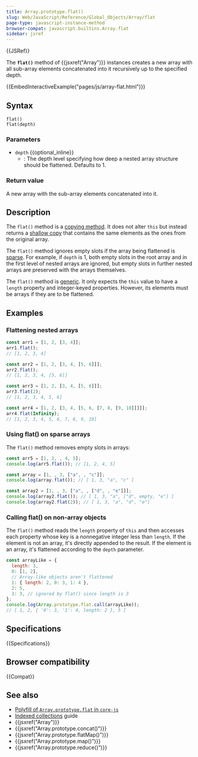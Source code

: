 ```yaml
---
title: Array.prototype.flat()
slug: Web/JavaScript/Reference/Global_Objects/Array/flat
page-type: javascript-instance-method
browser-compat: javascript.builtins.Array.flat
sidebar: jsref
---
```


{{JSRef}}

The **`flat()`** method of {{jsxref("Array")}} instances creates a new array with all sub-array
elements concatenated into it recursively up to the specified depth.

{{EmbedInteractiveExample("pages/js/array-flat.html")}}

## Syntax

```js-nolint
flat()
flat(depth)
```

### Parameters

- `depth` {{optional_inline}}
  - : The depth level specifying how deep a nested array structure should be flattened.
    Defaults to 1.

### Return value

A new array with the sub-array elements concatenated into it.

## Description

The `flat()` method is a [copying method](/en-US/docs/Web/JavaScript/Reference/Global_Objects/Array#copying_methods_and_mutating_methods). It does not alter `this` but instead returns a [shallow copy](/en-US/docs/Glossary/Shallow_copy) that contains the same elements as the ones from the original array.

The `flat()` method ignores empty slots if the array being flattened is [sparse](/en-US/docs/Web/JavaScript/Guide/Indexed_collections#sparse_arrays). For example, if `depth` is 1, both empty slots in the root array and in the first level of nested arrays are ignored, but empty slots in further nested arrays are preserved with the arrays themselves.

The `flat()` method is [generic](/en-US/docs/Web/JavaScript/Reference/Global_Objects/Array#generic_array_methods). It only expects the `this` value to have a `length` property and integer-keyed properties. However, its elements must be arrays if they are to be flattened.

## Examples

### Flattening nested arrays

```js
const arr1 = [1, 2, [3, 4]];
arr1.flat();
// [1, 2, 3, 4]

const arr2 = [1, 2, [3, 4, [5, 6]]];
arr2.flat();
// [1, 2, 3, 4, [5, 6]]

const arr3 = [1, 2, [3, 4, [5, 6]]];
arr3.flat(2);
// [1, 2, 3, 4, 5, 6]

const arr4 = [1, 2, [3, 4, [5, 6, [7, 8, [9, 10]]]]];
arr4.flat(Infinity);
// [1, 2, 3, 4, 5, 6, 7, 8, 9, 10]
```

### Using flat() on sparse arrays

The `flat()` method removes empty slots in arrays:

```js
const arr5 = [1, 2, , 4, 5];
console.log(arr5.flat()); // [1, 2, 4, 5]

const array = [1, , 3, ["a", , "c"]];
console.log(array.flat()); // [ 1, 3, "a", "c" ]

const array2 = [1, , 3, ["a", , ["d", , "e"]]];
console.log(array2.flat()); // [ 1, 3, "a", ["d", empty, "e"] ]
console.log(array2.flat(2)); // [ 1, 3, "a", "d", "e"]
```

### Calling flat() on non-array objects

The `flat()` method reads the `length` property of `this` and then accesses each property whose key is a nonnegative integer less than `length`. If the element is not an array, it's directly appended to the result. If the element is an array, it's flattened according to the `depth` parameter.

```js
const arrayLike = {
  length: 3,
  0: [1, 2],
  // Array-like objects aren't flattened
  1: { length: 2, 0: 3, 1: 4 },
  2: 5,
  3: 3, // ignored by flat() since length is 3
};
console.log(Array.prototype.flat.call(arrayLike));
// [ 1, 2, { '0': 3, '1': 4, length: 2 }, 5 ]
```

## Specifications

{{Specifications}}

## Browser compatibility

{{Compat}}

## See also

- [Polyfill of `Array.prototype.flat` in `core-js`](https://github.com/zloirock/core-js#ecmascript-array)
- [Indexed collections](/en-US/docs/Web/JavaScript/Guide/Indexed_collections) guide
- {{jsxref("Array")}}
- {{jsxref("Array.prototype.concat()")}}
- {{jsxref("Array.prototype.flatMap()")}}
- {{jsxref("Array.prototype.map()")}}
- {{jsxref("Array.prototype.reduce()")}}
